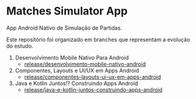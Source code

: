 # Matches Simulator App

App Android Nativo de Simulação de Partidas.

Este repositório foi organizado em branches que representam a evolução do estudo.

1. Desenvolvimento Mobile Nativo Para Android
    - [release/desenvolvimento-mobile-nativo-android](https://github.com/lucasfpastre/matches-simulator-app/tree/release/desenvolvimento-mobile-nativo-android)
2. Componentes, Layouts e UI/UX em Apps Android
    - [release/componentes-layouts-ui-ux-em-apps-android](https://github.com/lucasfpastre/matches-simulator-app/tree/release/desenvolvimento-mobile-nativo-android)
3. Java e Kotlin Juntos!? Construindo Apps Android
    - [release/java-e-kotlin-juntos-construindo-apps-android](https://github.com/lucasfpastre/matches-simulator-app/tree/release/java-e-kotlin-juntos-construindo-apps-android)
